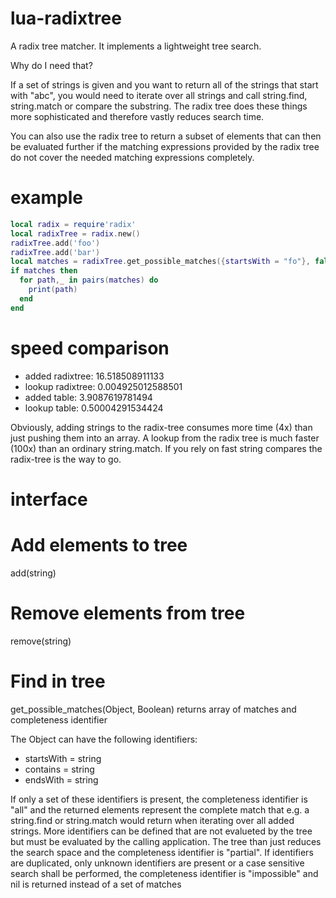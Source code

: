 lua-radixtree
=============

A radix tree matcher. It implements a lightweight tree search. 

Why do I need that?

If a set of strings is given and you want to return all of the strings that start with "abc", you would need to iterate over all strings and call string.find, string.match or compare the substring.
The radix tree does these things more sophisticated and therefore vastly reduces search time.

You can also use the radix tree to return a subset of elements that can then be evaluated further if the matching expressions provided by the radix tree do not cover the needed matching expressions completely.

example
=============

```Lua
local radix = require'radix'
local radixTree = radix.new()
radixTree.add('foo')
radixTree.add('bar')
local matches = radixTree.get_possible_matches({startsWith = "fo"}, false)
if matches then
  for path,_ in pairs(matches) do
    print(path)
  end
end

```

speed comparison
=============

- added radixtree:        16.518508911133
- lookup radixtree:       0.004925012588501
- added table:    3.9087619781494
- lookup table:   0.50004291534424

Obviously, adding strings to the radix-tree consumes more time (4x) than just pushing them into an array.
A lookup from the radix tree is much faster (100x) than an ordinary string.match.
If you rely on fast string compares the radix-tree is the way to go.

interface
=============

# Add elements to tree
add(string)

# Remove elements from tree
remove(string)

# Find in tree
get_possible_matches(Object, Boolean)
returns array of matches and completeness identifier

The Object can have the following identifiers:
- startsWith = string
- contains = string
- endsWith = string

If only a set of these identifiers is present, the completeness identifier is "all" and the returned elements represent the complete match that e.g. a string.find or string.match would return when iterating over all added strings.
More identifiers can be defined that are not evalueted by the tree but must be evaluated by the calling application. 
The tree than just reduces the search space and the completeness identifier is "partial".
If identifiers are duplicated, only unknown identifiers are present or a case sensitive search shall be performed, the completeness identifier is "impossible" and nil is returned instead of a set of matches
